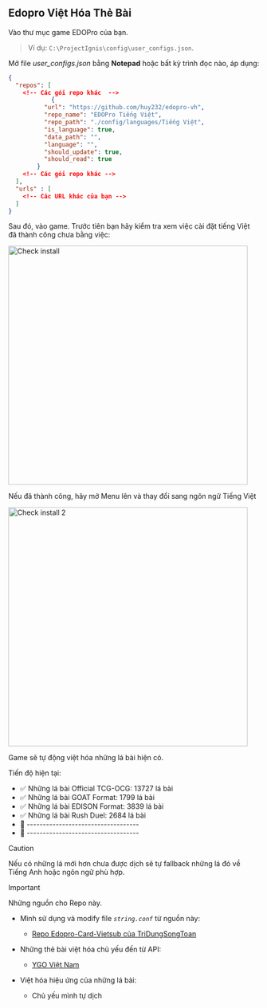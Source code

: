 ## Edopro Việt Hóa Thẻ Bài

Vào thư mục game EDOPro của bạn.

> Ví dụ: `C:\ProjectIgnis\config\user_configs.json`. 

Mở file *user_configs.json* bằng **Notepad** hoặc bất kỳ trình đọc nào, áp dụng:

```json
{
  "repos": [
    <!-- Các gói repo khác  -->
    		{
          "url": "https://github.com/huy232/edopro-vh",
          "repo_name": "EDOPro Tiếng Việt",
          "repo_path": "./config/languages/Tiếng Việt",
          "is_language": true,
          "data_path": "",
          "language": "",
          "should_update": true,
          "should_read": true
        }
    <!-- Các gói repo khác -->
  ],
  "urls" : [
    <!-- Các URL khác của bạn -->
  ] 
}
```

Sau đó, vào game.
Trước tiên bạn hãy kiểm tra xem việc cài đặt tiếng Việt đã thành công chưa bằng việc:

<img src="https://i.imgur.com/xIq8rGr.png" alt="Check install" width="480px" height="auto">

Nếu đã thành công, hãy mở Menu lên và thay đổi sang ngôn ngữ Tiếng Việt

<img src="https://i.imgur.com/qjgHzC2.png" alt="Check install 2" width="480px" height="auto">


Game sẽ tự động việt hóa những lá bài hiện có.

Tiến độ hiện tại:

- ✅ Những lá bài Official TCG-OCG: 13727 lá bài
- ✅ Những lá bài GOAT Format: 1799 lá bài
- ✅ Những lá bài EDISON Format: 3839 lá bài
- ✅ Những lá bài Rush Duel: 2684 lá bài
- 🔳 -----------------------------------
- 🔳 -----------------------------------

> [!CAUTION]
> Nếu có những lá mới hơn chưa được dịch sẽ tự fallback những lá đó về Tiếng Anh hoặc ngôn ngữ phù hợp.

> [!IMPORTANT]
> Những nguồn cho Repo này.

* Mình sử dụng và modify file *`string.conf`* từ nguồn này:
  - [ Repo Edopro-Card-Vietsub của TriDungSongToan](https://github.com/TriDungSongToan/Edopro-Card-VietSub)

* Những thẻ bài việt hóa chủ yếu đến từ API:
  - [YGO Việt Nam](https://ygovietnam.com/)

* Việt hóa hiệu ứng của những lá bài:
  - Chủ yếu mình tự dịch

